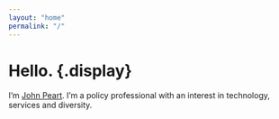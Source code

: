 ```yaml
---
layout: "home"
permalink: "/"
---
```


# Hello. {.display}

I’m [John Peart](/about "Find out more about me"). I’m a policy professional with an interest in technology, services and diversity.
